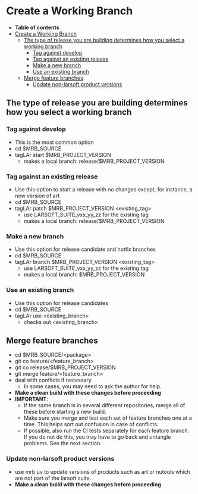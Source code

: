 Create a Working Branch
====================================================

-   **Table of contents**
-   [Create a Working Branch](#Create-a-Working-Branch)
    -   [The type of release you are building determines how you select a working branch](#The-type-of-release-you-are-building-determines-how-you-select-a-working-branch)
        -   [Tag against develop](#Tag-against-develop)
        -   [Tag against an existing release](#Tag-against-an-existing-release)
        -   [Make a new branch](#Make-a-new-branch)
        -   [Use an existing branch](#Use-an-existing-branch)
    -   [Merge feature branches](#Merge-feature-branches)
        -   [Update non-larsoft product versions](#Update-non-larsoft-product-versions)

The type of release you are building determines how you select a working branch
--------------------------------------------------------------------------------------------------------------------------------------------------------------------

### Tag against develop

-   This is the most common option
-   cd \$MRB_SOURCE
-   tagLAr start \$MRB_PROJECT_VERSION
    -   makes a local branch: release/\$MRB_PROJECT_VERSION

### Tag against an existing release

-   Use this option to start a release with no changes except, for instance, a new version of art
-   cd \$MRB_SOURCE
-   tagLAr patch \$MRB_PROJECT_VERSION \<existing_tag\>
    -   use LARSOFT_SUITE_vxx_yy_zz for the existing tag
    -   makes a local branch: release/\$MRB_PROJECT_VERSION

### Make a new branch

-   Use this option for release candidate and hotfix branches
-   cd \$MRB_SOURCE
-   tagLAr branch \$MRB_PROJECT_VERSION \<existing_tag\>
    -   use LARSOFT_SUITE_vxx_yy_zz for the existing tag
    -   makes a local branch: \$MRB_PROJECT_VERSION

### Use an existing branch

-   Use this option for release candidates
-   cd \$MRB_SOURCE
-   tagLAr use \<existing_branch\>
    -   checks out \<existing_branch\>

Merge feature branches
--------------------------------------------------

-   cd \$MRB_SOURCE/\<package\>
-   git co feature/\<feature_branch\>
-   git co release/\$MRB_PROJECT_VERSION
-   git merge feature/\<feature_branch\>
-   deal with conflicts if necessary
    -   In some cases, you may need to ask the author for help.
-   **Make a clean build with these changes before proceeding**
-   **IMPORTANT**:
    -   If the same branch is in several different repositories, merge all of these before starting a new build.
    -   Make sure you merge and test each set of feature branches one at a time. This helps sort out confusion in case of conflicts.
    -   If possible, also run the CI tests separately for each feature branch. If you do not do this, you may have to go back and untangle problems. See the next section.

### Update non-larsoft product versions

-   use mrb uv to update versions of products such as art or nutools which are not part of the larsoft suite.
-   **Make a clean build with these changes before proceeding**
